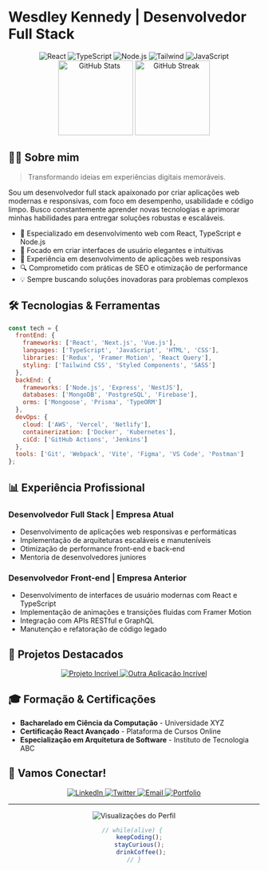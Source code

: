 # Wesdley Kennedy | Desenvolvedor Full Stack

<div align="center">
  <img src="https://img.shields.io/badge/React-61DAFB?style=for-the-badge&logo=react&logoColor=black" alt="React" />
  <img src="https://img.shields.io/badge/TypeScript-3178C6?style=for-the-badge&logo=typescript&logoColor=white" alt="TypeScript" />
  <img src="https://img.shields.io/badge/Node.js-339933?style=for-the-badge&logo=nodedotjs&logoColor=white" alt="Node.js" />
  <img src="https://img.shields.io/badge/Tailwind-06B6D4?style=for-the-badge&logo=tailwindcss&logoColor=white" alt="Tailwind" />
  <img src="https://img.shields.io/badge/JavaScript-F7DF1E?style=for-the-badge&logo=javascript&logoColor=black" alt="JavaScript" />
</div>

<div align="center">
  <img src="https://github-readme-stats.vercel.app/api?username=Wesdley-Kennedy&show_icons=true&theme=github_dark&hide_border=true&count_private=true&hide=contribs" alt="GitHub Stats" height="150" />
  <img src="https://github-readme-streak-stats.herokuapp.com/?user=Wesdley-Kennedy&theme=github-dark-blue&hide_border=true" alt="GitHub Streak" height="150" />
</div>

## 👨‍💻 Sobre mim

> Transformando ideias em experiências digitais memoráveis.

Sou um desenvolvedor full stack apaixonado por criar aplicações web modernas e responsivas, com foco em desempenho, usabilidade e código limpo. Busco constantemente aprender novas tecnologias e aprimorar minhas habilidades para entregar soluções robustas e escaláveis.

- 🚀 Especializado em desenvolvimento web com React, TypeScript e Node.js
- 🎯 Focado em criar interfaces de usuário elegantes e intuitivas
- 📱 Experiência em desenvolvimento de aplicações web responsivas
- 🔍 Comprometido com práticas de SEO e otimização de performance
- 💡 Sempre buscando soluções inovadoras para problemas complexos

## 🛠️ Tecnologias & Ferramentas

```js
const tech = {
  frontEnd: {
    frameworks: ['React', 'Next.js', 'Vue.js'],
    languages: ['TypeScript', 'JavaScript', 'HTML', 'CSS'],
    libraries: ['Redux', 'Framer Motion', 'React Query'],
    styling: ['Tailwind CSS', 'Styled Components', 'SASS']
  },
  backEnd: {
    frameworks: ['Node.js', 'Express', 'NestJS'],
    databases: ['MongoDB', 'PostgreSQL', 'Firebase'],
    orms: ['Mongoose', 'Prisma', 'TypeORM']
  },
  devOps: {
    cloud: ['AWS', 'Vercel', 'Netlify'],
    containerization: ['Docker', 'Kubernetes'],
    ciCd: ['GitHub Actions', 'Jenkins']
  },
  tools: ['Git', 'Webpack', 'Vite', 'Figma', 'VS Code', 'Postman']
};
```

## 📊 Experiência Profissional

### Desenvolvedor Full Stack | Empresa Atual
- Desenvolvimento de aplicações web responsivas e performáticas
- Implementação de arquiteturas escaláveis e manuteníveis
- Otimização de performance front-end e back-end
- Mentoria de desenvolvedores juniores

### Desenvolvedor Front-end | Empresa Anterior
- Desenvolvimento de interfaces de usuário modernas com React e TypeScript
- Implementação de animações e transições fluidas com Framer Motion
- Integração com APIs RESTful e GraphQL
- Manutenção e refatoração de código legado

## 🚀 Projetos Destacados

<div align="center">
  <a href="https://github.com/Wesdley-Kennedy/projeto-incrivel">
    <img src="https://github-readme-stats.vercel.app/api/pin/?username=Wesdley-Kennedy&repo=projeto-incrivel&theme=github_dark&hide_border=true" alt="Projeto Incrível" />
  </a>
  <a href="https://github.com/Wesdley-Kennedy/outra-aplicacao-incrivel">
    <img src="https://github-readme-stats.vercel.app/api/pin/?username=Wesdley-Kennedy&repo=outra-aplicacao-incrivel&theme=github_dark&hide_border=true" alt="Outra Aplicação Incrível" />
  </a>
</div>

## 🎓 Formação & Certificações

- **Bacharelado em Ciência da Computação** - Universidade XYZ
- **Certificação React Avançado** - Plataforma de Cursos Online
- **Especialização em Arquitetura de Software** - Instituto de Tecnologia ABC

## 💬 Vamos Conectar!

<div align="center">
  <a href="https://www.linkedin.com/in/Wesdley-Kennedy" target="_blank">
    <img src="https://img.shields.io/badge/LinkedIn-0A66C2?style=for-the-badge&logo=linkedin&logoColor=white" alt="LinkedIn" />
  </a>
  <a href="https://twitter.com/Wesdley-Kennedy" target="_blank">
    <img src="https://img.shields.io/badge/Twitter-1DA1F2?style=for-the-badge&logo=twitter&logoColor=white" alt="Twitter" />
  </a>
  <a href="mailto:contato@Wesdley-Kennedy">
    <img src="https://img.shields.io/badge/Email-EA4335?style=for-the-badge&logo=gmail&logoColor=white" alt="Email" />
  </a>
  <a href="https://Wesdley-Kennedy" target="_blank">
    <img src="https://img.shields.io/badge/Portfolio-22C55E?style=for-the-badge&logo=internetexplorer&logoColor=white" alt="Portfolio" />
  </a>
</div>

---

<div align="center">
  <img src="https://komarev.com/ghpvc/?username=Wesdley-Kennedy&color=22C55E&style=flat-square&label=Visualizações+do+Perfil" alt="Visualizações do Perfil" />
</div>

<!-- Terminal Effect -->
<div align="center">
  
  ```typescript
  // while(alive) { 
      keepCoding(); 
      stayCurious(); 
      drinkCoffee();
  // }
  ```
  
</div>

